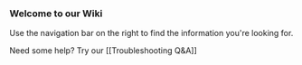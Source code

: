 ### Welcome to our Wiki

Use the navigation bar on the right to find the information you're looking for.

Need some help? Try our [[Troubleshooting Q&A]]